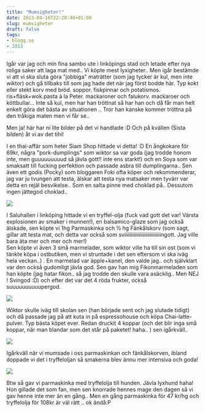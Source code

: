 ```yaml
---
title: "Mumsigheter!"
date: 2013-04-16T22:20:40+01:00
slug: mumsigheter
draft: false
tags:
- blogg.se
- 2013
---
```

Igår var jag och min fina sambo ute i linköpings stad och letade efter nya roliga saker att laga mat med.. Vi köpte mest lyxigheter.. Men igår bestämde vi att vi ska sluta göra "jobbiga" maträtter (som jag tycker är kul, men inte wiktor) och gå tillbaks till som jag hade det när jag först bodde här. Typ kokt eller stekt korv med bröd. soppor. fiskpinnar och potatismos. ris+fläsk+wok.pasta á la Peter. mackaroner och falukorv. mackaroer och köttbullar... Inte så kul, men har han tröttnat så har han och då får man helt enkelt göra det bästa av situationen .. Tror han kanske kommer tröttna på den tråkiga maten men vi får se..  
  
Men ja! här har ni lite bilder på det vi handlade :D Och på kvällen (Sista bilden) åt vi av det tihi!  
  
I en thai-affär som heter Siam Shop hittade vi detta! :D En ångkokare för 69kr, några "pork-dumplings" som wiktor sa var goda (jag trodde honom inte, men guuuuuuuuud så jävla gott!! inte ens starkt!) och en Soya som var smaksatt till fucking perfektion och passade asbra till dumplingarna.. Sen även ett godis (Pocky) som bloggaren Foki ofta köper och rekommenderar, jag var ju tvungen att testa, älskar att testa nya matsaker men tyvärr var detta en rejäl besvikelse.. Som en salta pinne med choklad på.. Dessutom ingen jättegod choklad..  

![](/assets/images/blogg.se/dsc_0395_516db018ddf2b346b58e03e0.jpg)  
  
  
I Saluhallen i linköping hittade vi en tryffel-olja (fuck vad gott det var! Värsta explosionen av smaker i munnen!), en balsamico-glaze som jag också älskade, sen köpte vi 1hg Parmaskinka och ½ hg Fänkålskorv (som sagt, gillar att testa mat, och detta var också som sviiiiiiiiiiiiiiiiiiiiiiiiiiiingott. Jag ville bara äta mer och mer och mer!)  
Sen köpte vi även 3 små marmelader, som wiktor ville ha till sin ost (som vi tänkte köpa i ostbutiken, men vi struntade i det sen eftersom vi ska iväg hela veckan..) . En marmelad var äpple+kanel, den valde jag.. och självklart var den också gudomligt jävla god. Sen gav han mig Fikonmarmeladen som han köpte (jag hatar fikon.. så jag trodde den skulle vara asäcklig.. Men NEJ ! Svingod :D) och efter det var det 4 röda frukter, också suuuuuuuuuupergod.

![](/assets/images/blogg.se/dsc_0396_516db0329606ee44d8a748bb.jpg)

  
  
Wiktor skulle iväg till skolan sen (han började sent och jag slutade tidigt) och då passade jag på att kuta in på espressohouse och köpa Chai-latte-pulver. Typ bästa köpet ever. Redan druckit 4 koppar (och det blir inga små koppar, när man blandar som det står på paketet! haha.. ) sen igårkväll..

![](/assets/images/blogg.se/dsc_0397_516db04eddf2b346f321953a.jpg)  
  
Igårkväll när vi mumsade i oss parmaskinkan och fänkålskorven, ibland doppade vi det i tryffeloljan så smakerna blev ännu mer intensiva och goda!

![](/assets/images/blogg.se/dsc_0400_516db06fe087c31880d40756.jpg)  
  
Btw så gav vi parmaskinka med tryffelolja till hunden. Jävla lyxhund haha! Hon gillade det som fan, men sen knorrade hennes mage den dagen så vi gav henne inte mer än en gång.. Men en gång parmaskinka för 47 kr/hg och tryffelolja för 108kr är väl rätt .. ok ändå:P